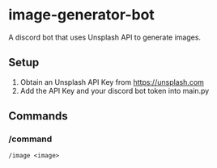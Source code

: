 # image-generator-bot
A discord bot that uses Unsplash API to generate images.

## Setup
1. Obtain an Unsplash API Key from https://unsplash.com
2. Add the API Key and your discord bot token into main.py

## Commands

### /command
```
/image <image>
```
